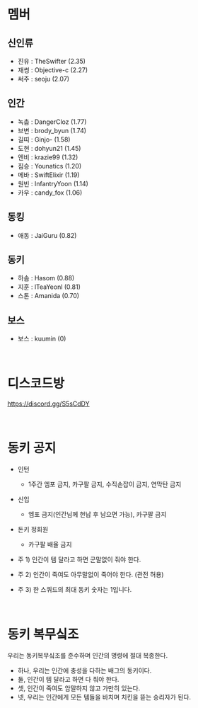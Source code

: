# 멤버
## 신인류
* 진유 : TheSwifter (2.35)
* 재썽 : Objective-c (2.27)
* 써주 : seoju (2.07)

## 인간
* 녹촙 : DangerCloz (1.77)
* 브변 : brody_byun (1.74)
* 길띠 : Ginjo- (1.58)
* 도현 : dohyun21 (1.45)
* 엔비 : krazie99 (1.32)
* 짐승 : Younatics (1.20)
* 메바 : SwiftElixir (1.19)
* 원빈 : InfantryYoon (1.14)
* 카우 : candy_fox (1.06)

## 동킹
* 애동 : JaiGuru (0.82)

## 동키
* 하솜 : Hasom (0.88)
* 지훈 : lTeaYeonl (0.81)
* 스톤 : Amanida (0.70)

## 보스
* 보스 : kuumin (0)

<br />

# 디스코드방
https://discord.gg/S5sCdDY

<br />

# 동키 공지
* 인턴
  - 1주간 엠포 금지, 카구팔 금지, 수직손잡이 금지, 연막탄 금지

* 신입
  - 엠포 금지(인간님께 헌납 후 남으면 가능), 카구팔 금지

* 돈키 정회원
  - 카구팔 배율 금지
 
* 주 1) 인간이 템 달라고 하면 군말없이 줘야 한다.
* 주 2) 인간이 죽여도 아무말없이 죽어야 한다. (관전 허용)
* 주 3) 한 스쿼드의 최대 동키 숫자는 1입니다.

<br />

# 동키 복무싴조
우리는 동키복무싴조를 준수하며 인간의 명령에 절대 복종한다.

 - 하나, 우리는 인간에 충성을 다하는 배그의 동키이다.
 - 둘, 인간이 템 달라고 하면 다 줘야 한다.
 - 셋, 인간이 죽여도 암말하지 않고 가만히 있는다.
 - 넷, 우리는 인간에게 모든 템들을 바치며 치킨을 뜯는 승리자가 된다.
